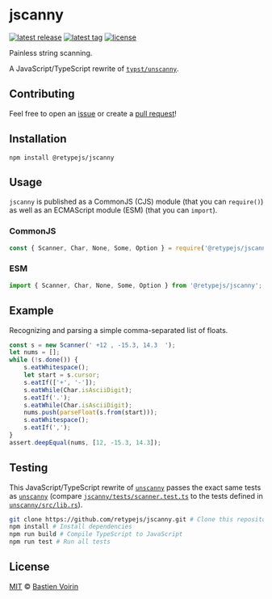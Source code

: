 # jscanny

[![latest release](https://badgen.net/github/release/retypejs/jscanny?color=green)](https://github.com/retypejs/jscanny/releases) [![latest tag](https://badgen.net/github/tag/retypejs/jscanny)](https://github.com/retypejs/jscanny/tags) [![license](https://badgen.net/github/license/retypejs/jscanny)](https://github.com/retypejs/jscanny/blob/main/LICENSE)

Painless string scanning.

A JavaScript/TypeScript rewrite of [`typst/unscanny`](https://github.com/typst/unscanny).

## Contributing

Feel free to open an [issue](https://github.com/retypejs/jscanny/issues) or create a [pull request](https://github.com/retypejs/jscanny/pulls)!

## Installation

```
npm install @retypejs/jscanny
```

## Usage

`jscanny` is published as a CommonJS (CJS) module (that you can `require()`) as well as an ECMAScript module (ESM) (that you can `import`).

### CommonJS

```js
const { Scanner, Char, None, Some, Option } = require('@retypejs/jscanny');
```

### ESM

```js
import { Scanner, Char, None, Some, Option } from '@retypejs/jscanny';
```

## Example

Recognizing and parsing a simple comma-separated list of floats.

```js
const s = new Scanner(' +12 , -15.3, 14.3  ');
let nums = [];
while (!s.done()) {
    s.eatWhitespace();
    let start = s.cursor;
    s.eatIf(['+', '-']);
    s.eatWhile(Char.isAsciiDigit);
    s.eatIf('.');
    s.eatWhile(Char.isAsciiDigit);
    nums.push(parseFloat(s.from(start)));
    s.eatWhitespace();
    s.eatIf(',');
}
assert.deepEqual(nums, [12, -15.3, 14.3]);
```

## Testing

This JavaScript/TypeScript rewrite of [`unscanny`](https://github.com/typst/unscanny) passes the exact same tests as [`unscanny`](https://github.com/typst/unscanny) (compare [`jscanny/tests/scanner.test.ts`](https://github.com/retypejs/jscanny/blob/main/tests/scanner.test.ts) to the tests defined in [`unscanny/src/lib.rs`](https://github.com/typst/unscanny/blob/main/src/lib.rs)).

```sh
git clone https://github.com/retypejs/jscanny.git # Clone this repository
npm install # Install dependencies
npm run build # Compile TypeScript to JavaScript
npm run test # Run all tests
```

## License

[MIT](https://github.com/retypejs/jscanny/blob/main/LICENSE) © [Bastien Voirin](https://github.com/bastienvoirin)
